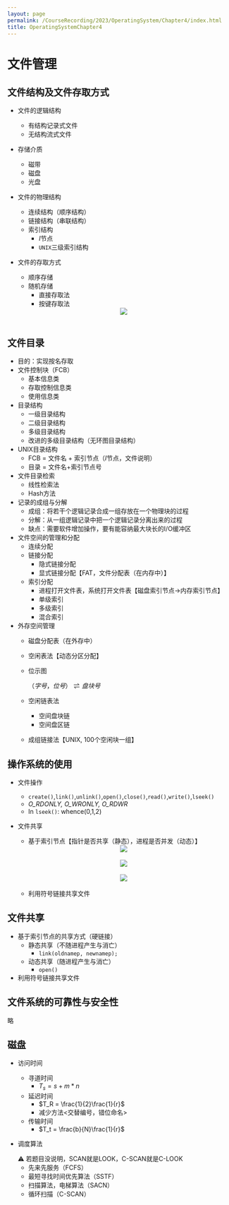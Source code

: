 ```yaml
---
layout: page
permalink: /CourseRecording/2023/OperatingSystem/Chapter4/index.html
title: OperatingSystemChapter4
---
```


# 文件管理

## 文件结构及文件存取方式

- 文件的逻辑结构
    - 有结构记录式文件
    - 无结构流式文件
- 存储介质
    - 磁带
    - 磁盘
    - 光盘
- 文件的物理结构
    - 连续结构（顺序结构）
    - 链接结构（串联结构）
    - 索引结构
        - $I$节点
        - `UNIX`三级索引结构
- 文件的存取方式
    - 顺序存储
    - 随机存储
        - 直接存取法
        - 按键存取法
    
    <div style="display: flex; justify-content: center;">
        <img src="https://cryoushiwo.oss-cn-hangzhou.aliyuncs.com/course-recording/202409072357427.png" style="max-width: 80%; height: auto;">
    </div><br>
    

## 文件目录

- 目的：实现按名存取
- 文件控制块（FCB）
    - 基本信息类
    - 存取控制信息类
    - 使用信息类
- 目录结构
    - 一级目录结构
    - 二级目录结构
    - 多级目录结构
    - 改进的多级目录结构（无环图目录结构）
- UNIX目录结构
    - FCB = 文件名 + 索引节点（$I$节点，文件说明）
    - 目录 = 文件名+索引节点号
- 文件目录检索
    - 线性检索法
    - Hash方法
- 记录的成组与分解
    - 成组：将若干个逻辑记录合成一组存放在一个物理块的过程
    - 分解：从一组逻辑记录中把一个逻辑记录分离出来的过程
    - 缺点：需要软件增加操作，要有能容纳最大块长的I/O缓冲区
- 文件空间的管理和分配
    - 连续分配
    - 链接分配
        - 隐式链接分配
        - 显式链接分配【FAT，文件分配表（在内存中）】
    - 索引分配
        - 进程打开文件表，系统打开文件表【磁盘索引节点→内存索引节点】
        - 单级索引
        - 多级索引
        - 混合索引
- 外存空间管理
    - 磁盘分配表（在外存中）
    - 空闲表法【动态分区分配】
    - 位示图
        
        $（字号，位号）\rightleftharpoons 盘块号$
        
    - 空闲链表法
        - 空间盘块链
        - 空间盘区链
    - 成组链接法【UNIX, 100个空闲块一组】

## 操作系统的使用

- 文件操作
    - `create()`,`link()`,`unlink()`,`open()`,`close()`,`read()`,`write()`,`lseek()`
    - *O_RDONLY, O_WRONLY, O_RDWR*
    - In `lseek()`: whence(0,1,2)
- 文件共享
    - 基于索引节点【指针是否共享（静态），进程是否并发（动态）】
    
    <div style="display: flex; justify-content: center;">
        <img src="https://cryoushiwo.oss-cn-hangzhou.aliyuncs.com/course-recording/202409072357210.png" style="max-width: 80%; height: auto;">
    </div><br>

    <div style="display: flex; justify-content: center;">
        <img src="https://cryoushiwo.oss-cn-hangzhou.aliyuncs.com/course-recording/202409072358638.png" style="max-width: 80%; height: auto;">
    </div><br>

    <div style="display: flex; justify-content: center;">
        <img src="https://cryoushiwo.oss-cn-hangzhou.aliyuncs.com/course-recording/202409072358649.png" style="max-width: 80%; height: auto;">
    </div><br>
    
    - 利用符号链接共享文件

## 文件共享

- 基于索引节点的共享方式（硬链接）
    - 静态共享（不随进程产生与消亡）
        - `link(oldnamep, newnamep);`
    - 动态共享（随进程产生与消亡）
        - `open()`
- 利用符号链接共享文件

## 文件系统的可靠性与安全性

略

## 磁盘

- 访问时间
    - 寻道时间
        - $T_s = s + m*n$
    - 延迟时间
        - $T_R = \frac{1}{2}\frac{1}{r}$
        - 减少方法<交替编号，错位命名>
    - 传输时间
        - $T_t = \frac{b}{N}\frac{1}{r}$
- 调度算法
    
    <aside>
    ⚠️ 若题目没说明，SCAN就是LOOK，C-SCAN就是C-LOOK
    
    </aside>
    
    - 先来先服务（FCFS）
    - 最短寻找时间优先算法（SSTF）
    - 扫描算法，电梯算法（SACN）
    - 循环扫描（C-SCAN）